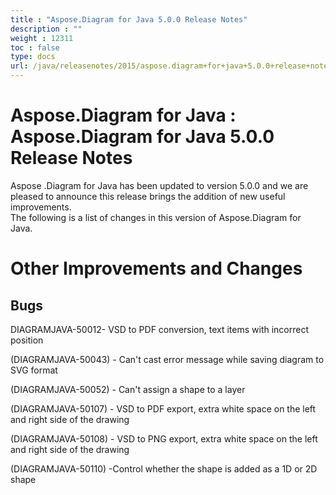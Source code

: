 ```yaml
---
title : "Aspose.Diagram for Java 5.0.0 Release Notes" 
description : "" 
weight : 12311 
toc : false
type: docs
url: /java/releasenotes/2015/aspose.diagram+for+java+5.0.0+release+notes/
---
```


# Aspose.Diagram for Java : Aspose.Diagram for Java 5.0.0 Release Notes


Aspose .Diagram for Java has been updated to version 5.0.0 and we are pleased to announce this release brings the addition of new useful improvements.  
The following is a list of changes in this version of Aspose.Diagram for Java.

# Other Improvements and Changes

## Bugs

DIAGRAMJAVA-50012- VSD to PDF conversion, text items with incorrect position 

(DIAGRAMJAVA-50043) - Can't cast error message while saving diagram to SVG format

(DIAGRAMJAVA-50052) - Can't assign a shape to a layer

(DIAGRAMJAVA-50107) - VSD to PDF export, extra white space on the left and right side of the drawing

(DIAGRAMJAVA-50108) - VSD to PNG export, extra white space on the left and right side of the drawing

(DIAGRAMJAVA-50110) -Control whether the shape is added as a 1D or 2D shape

